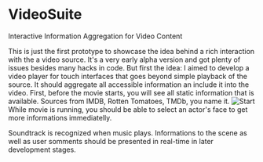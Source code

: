 VideoSuite
==========

Interactive Information Aggregation for Video Content

This is just the first prototype to showcase the idea behind a rich interaction with the a video source. It's a very early alpha version and got plenty of issues besides many hacks in code.
But first the idea: I aimed to develop a video player for touch interfaces that goes beyond simple playback of the source. It should aggregate all accessible information an include it into the video.
First, before the movie starts, you will see all static information that is available. Sources from IMDB, Rotten Tomatoes, TMDb, you name it.
![Start](pheiniz.github.com/VideoSuite/init.png)
While movie is running, you should be able to select an actor's face to get more informations immediatelly.

Soundtrack is recognized when music plays. Informations to the scene as well as user somments should be presented in real-time in later development stages.

